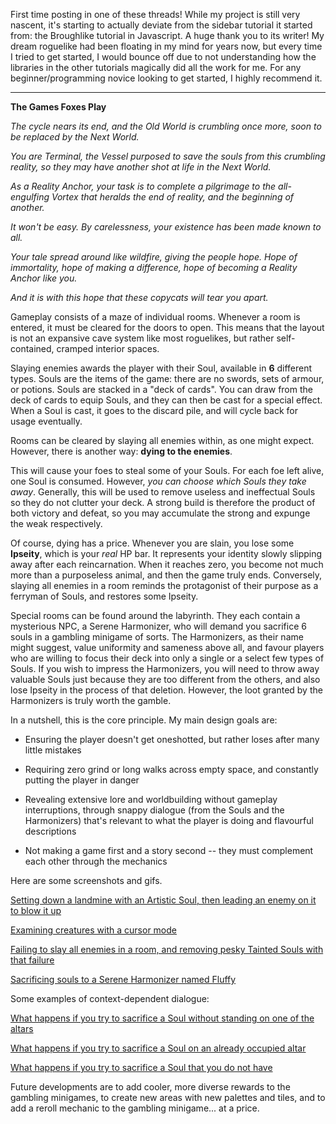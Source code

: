 First time posting in one of these threads! While my project is still very nascent, it's starting to actually deviate from the sidebar tutorial it started from: the Broughlike tutorial in Javascript. A huge thank you to its writer! My dream roguelike had been floating in my mind for years now, but every time I tried to get started, I would bounce off due to not understanding how the libraries in the other tutorials magically did all the work for me. For any beginner/programming novice looking to get started, I highly recommend it.

***

**The Games Foxes Play**

*The cycle nears its end, and the Old World is crumbling once more, soon to be replaced by the Next World.*

*You are Terminal, the Vessel purposed to save the souls from this crumbling reality, so they may have another shot at life in the Next World.*

*As a Reality Anchor, your task is to complete a pilgrimage to the all-engulfing Vortex that heralds the end of reality, and the beginning of another.*

*It won't be easy. By carelessness, your existence has been made known to all.*

*Your tale spread around like wildfire, giving the people hope. Hope of immortality, hope of making a difference, hope of becoming a Reality Anchor like you.*

*And it is with this hope that these copycats will tear you apart.*

Gameplay consists of a maze of individual rooms. Whenever a room is entered, it must be cleared for the doors to open. This means that the layout is not an expansive cave system like most roguelikes, but rather self-contained, cramped interior spaces.

Slaying enemies awards the player with their Soul, available in **6** different types. Souls are the items of the game: there are no swords, sets of armour, or potions. Souls are stacked in a "deck of cards". You can draw from the deck of cards to equip Souls, and they can then be cast for a special effect. When a Soul is cast, it goes to the discard pile, and will cycle back for usage eventually.

Rooms can be cleared by slaying all enemies within, as one might expect. However, there is another way: **dying to the enemies**.

This will cause your foes to steal some of your Souls. For each foe left alive, one Soul is consumed. However, *you can choose which Souls they take away*. Generally, this will be used to remove useless and ineffectual Souls so they do not clutter your deck. A strong build is therefore the product of both victory and defeat, so you may accumulate the strong and expunge the weak respectively.

Of course, dying has a price. Whenever you are slain, you lose some **Ipseity**, which is your *real* HP bar. It represents your identity slowly slipping away after each reincarnation. When it reaches zero, you become not much more than a purposeless animal, and then the game truly ends. Conversely, slaying all enemies in a room reminds the protagonist of their purpose as a ferryman of Souls, and restores some Ipseity.

Special rooms can be found around the labyrinth. They each contain a mysterious NPC, a Serene Harmonizer, who will demand you sacrifice 6 souls in a gambling minigame of sorts. The Harmonizers, as their name might suggest, value uniformity and sameness above all, and favour players who are willing to focus their deck into only a single or a select few types of Souls. If you wish to impress the Harmonizers, you will need to throw away valuable Souls just because they are too different from the others, and also lose Ipseity in the process of that deletion. However, the loot granted by the Harmonizers is truly worth the gamble.

In a nutshell, this is the core principle. My main design goals are:

* Ensuring the player doesn't get oneshotted, but rather loses after many little mistakes

* Requiring zero grind or long walks across empty space, and constantly putting the player in danger

* Revealing extensive lore and worldbuilding without gameplay interruptions, through snappy dialogue (from the Souls and the Harmonizers) that's relevant to what the player is doing and flavourful descriptions

* Not making a game first and a story second -- they must complement each other through the mechanics

Here are some screenshots and gifs.

[Setting down a landmine with an Artistic Soul, then leading an enemy on it to blow it up](https://cdn.discordapp.com/attachments/504088568084561930/979962251219980298/artminereal.gif)

[Examining creatures with a cursor mode](https://cdn.discordapp.com/attachments/504088568084561930/979962252029485106/cursor.gif)

[Failing to slay all enemies in a room, and removing pesky Tainted Souls with that failure](https://cdn.discordapp.com/attachments/504088568084561930/979962252251787284/removal.gif)

[Sacrificing souls to a Serene Harmonizer named Fluffy](https://cdn.discordapp.com/attachments/504088568084561930/979962252532785232/sacrifice.gif)

Some examples of context-dependent dialogue:

[What happens if you try to sacrifice a Soul without standing on one of the altars](https://cdn.discordapp.com/attachments/504088568084561930/979962323672371250/Capture_decran_le_2022-05-28_a_00.18.56.png)

[What happens if you try to sacrifice a Soul on an already occupied altar](https://cdn.discordapp.com/attachments/504088568084561930/979962323894665226/Capture_decran_le_2022-05-28_a_00.19.10.png)

[What happens if you try to sacrifice a Soul that you do not have](https://cdn.discordapp.com/attachments/504088568084561930/979962324129562634/Capture_decran_le_2022-05-28_a_00.19.42.png)

Future developments are to add cooler, more diverse rewards to the gambling minigames, to create new areas with new palettes and tiles, and to add a reroll mechanic to the gambling minigame... at a price.